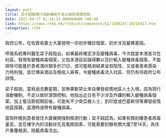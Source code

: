 ```yaml
---
layout: post
title: 梁子超稱現行溶斷機制不足以做好源頭控制
date: 2021-04-17 01:18:33.000000000 +08:00
link: https://news.rthk.hk/rthk/ch/component/k2/1586247-20210417.htm
categories: rthk
---
```


政府公布，在佐敦伯嘉士大廈發現一宗初步確診個案，初步涉及變異基因。

呼吸系統專科醫生梁子超指出，如果最終確定涉及變種病毒，今次就是本港首次在社區，發現有變種病毒個案，又指本港目前錄得數以百計輸入變種病毒個案，不能排除可能基於患者潛伏期多於21日、或可能檢測結果呈假陰性、又或者患者感染力特別強，並已傳染酒店及檢疫人員等，令變種病毒流入社區，但仍有待政府公布詳情。

梁子超說，當局過去數星期，並無果斷禁止來自爆發疫情地區人士入境，認為現行溶斷機制，不足以做好源頭控制。他指出近日有不少涉及外傭的輸入變種病毒個案，加上復活節假期前後，可能有不少南亞裔人士，到印度或巴基斯坦等爆發疫情地區探親，返港時或帶有變種病毒。

當局昨晚到患者居住大廈展開強制檢測行動；梁子超認為，如果有關初確患者病毒量高，並在樓宇內的活動存在高風險因素，可能需要封鎖有關大廈7至14天，為住戶重覆檢測，阻截病毒流出。
